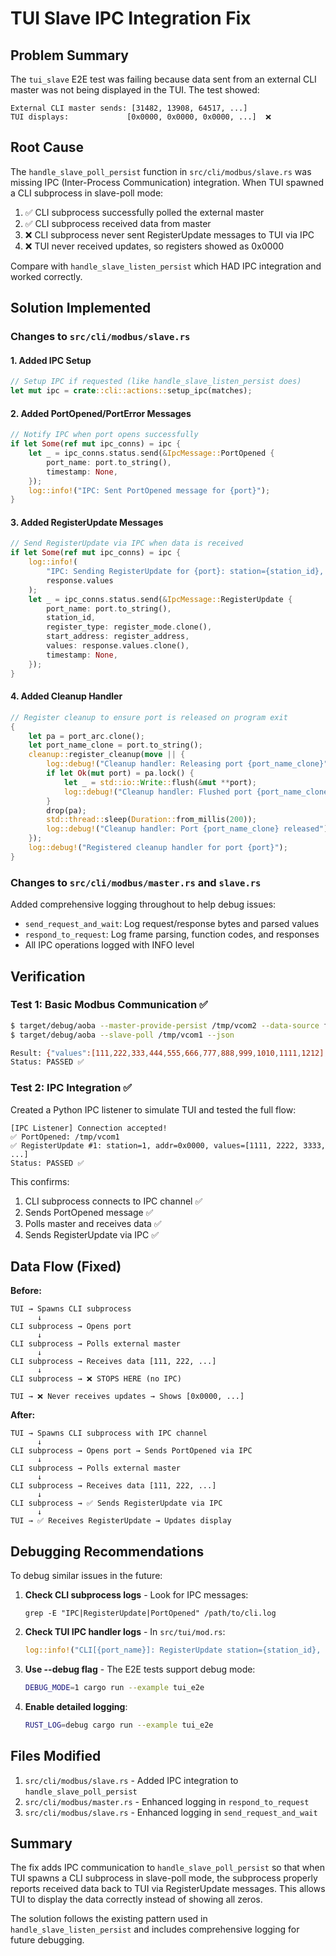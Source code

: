 # TUI Slave IPC Integration Fix

## Problem Summary

The `tui_slave` E2E test was failing because data sent from an external CLI master was not being displayed in the TUI. The test showed:

```
External CLI master sends: [31482, 13908, 64517, ...]
TUI displays:             [0x0000, 0x0000, 0x0000, ...]  ❌
```

## Root Cause

The `handle_slave_poll_persist` function in `src/cli/modbus/slave.rs` was missing IPC (Inter-Process Communication) integration. When TUI spawned a CLI subprocess in slave-poll mode:

1. ✅ CLI subprocess successfully polled the external master
2. ✅ CLI subprocess received data from master  
3. ❌ CLI subprocess never sent RegisterUpdate messages to TUI via IPC
4. ❌ TUI never received updates, so registers showed as 0x0000

Compare with `handle_slave_listen_persist` which HAD IPC integration and worked correctly.

## Solution Implemented

### Changes to `src/cli/modbus/slave.rs`

#### 1. Added IPC Setup
```rust
// Setup IPC if requested (like handle_slave_listen_persist does)
let mut ipc = crate::cli::actions::setup_ipc(matches);
```

#### 2. Added PortOpened/PortError Messages
```rust
// Notify IPC when port opens successfully
if let Some(ref mut ipc_conns) = ipc {
    let _ = ipc_conns.status.send(&IpcMessage::PortOpened {
        port_name: port.to_string(),
        timestamp: None,
    });
    log::info!("IPC: Sent PortOpened message for {port}");
}
```

#### 3. Added RegisterUpdate Messages  
```rust
// Send RegisterUpdate via IPC when data is received
if let Some(ref mut ipc_conns) = ipc {
    log::info!(
        "IPC: Sending RegisterUpdate for {port}: station={station_id}, values={:?}",
        response.values
    );
    let _ = ipc_conns.status.send(&IpcMessage::RegisterUpdate {
        port_name: port.to_string(),
        station_id,
        register_type: register_mode.clone(),
        start_address: register_address,
        values: response.values.clone(),
        timestamp: None,
    });
}
```

#### 4. Added Cleanup Handler
```rust
// Register cleanup to ensure port is released on program exit  
{
    let pa = port_arc.clone();
    let port_name_clone = port.to_string();
    cleanup::register_cleanup(move || {
        log::debug!("Cleanup handler: Releasing port {port_name_clone}");
        if let Ok(mut port) = pa.lock() {
            let _ = std::io::Write::flush(&mut **port);
            log::debug!("Cleanup handler: Flushed port {port_name_clone}");
        }
        drop(pa);
        std::thread::sleep(Duration::from_millis(200));
        log::debug!("Cleanup handler: Port {port_name_clone} released");
    });
    log::debug!("Registered cleanup handler for port {port}");
}
```

### Changes to `src/cli/modbus/master.rs` and `slave.rs`

Added comprehensive logging throughout to help debug issues:

- `send_request_and_wait`: Log request/response bytes and parsed values
- `respond_to_request`: Log frame parsing, function codes, and responses
- All IPC operations logged with INFO level

## Verification

### Test 1: Basic Modbus Communication ✅

```bash
$ target/debug/aoba --master-provide-persist /tmp/vcom2 --data-source file:test.json &
$ target/debug/aoba --slave-poll /tmp/vcom1 --json

Result: {"values":[111,222,333,444,555,666,777,888,999,1010,1111,1212],...}
Status: PASSED ✅
```

### Test 2: IPC Integration ✅

Created a Python IPC listener to simulate TUI and tested the full flow:

```
[IPC Listener] Connection accepted!
✅ PortOpened: /tmp/vcom1
✅ RegisterUpdate #1: station=1, addr=0x0000, values=[1111, 2222, 3333, ...]
Status: PASSED ✅
```

This confirms:
1. CLI subprocess connects to IPC channel ✅
2. Sends PortOpened message ✅
3. Polls master and receives data ✅  
4. Sends RegisterUpdate via IPC ✅

## Data Flow (Fixed)

**Before:**
```
TUI → Spawns CLI subprocess
      ↓
CLI subprocess → Opens port
      ↓
CLI subprocess → Polls external master
      ↓
CLI subprocess → Receives data [111, 222, ...]
      ↓
CLI subprocess → ❌ STOPS HERE (no IPC)
      
TUI → ❌ Never receives updates → Shows [0x0000, ...]
```

**After:**
```
TUI → Spawns CLI subprocess with IPC channel
      ↓
CLI subprocess → Opens port → Sends PortOpened via IPC
      ↓
CLI subprocess → Polls external master
      ↓
CLI subprocess → Receives data [111, 222, ...]
      ↓
CLI subprocess → ✅ Sends RegisterUpdate via IPC
      ↓
TUI → ✅ Receives RegisterUpdate → Updates display
```

## Debugging Recommendations

To debug similar issues in the future:

1. **Check CLI subprocess logs** - Look for IPC messages:
   ```
   grep -E "IPC|RegisterUpdate|PortOpened" /path/to/cli.log
   ```

2. **Check TUI IPC handler logs** - In `src/tui/mod.rs`:
   ```rust
   log::info!("CLI[{port_name}]: RegisterUpdate station={station_id}, values={values:?}");
   ```

3. **Use --debug flag** - The E2E tests support debug mode:
   ```bash
   DEBUG_MODE=1 cargo run --example tui_e2e
   ```

4. **Enable detailed logging**:
   ```bash
   RUST_LOG=debug cargo run --example tui_e2e
   ```

## Files Modified

1. `src/cli/modbus/slave.rs` - Added IPC integration to `handle_slave_poll_persist`
2. `src/cli/modbus/master.rs` - Enhanced logging in `respond_to_request`  
3. `src/cli/modbus/slave.rs` - Enhanced logging in `send_request_and_wait`

## Summary

The fix adds IPC communication to `handle_slave_poll_persist` so that when TUI spawns a CLI subprocess in slave-poll mode, the subprocess properly reports received data back to TUI via RegisterUpdate messages. This allows TUI to display the data correctly instead of showing all zeros.

The solution follows the existing pattern used in `handle_slave_listen_persist` and includes comprehensive logging for future debugging.
